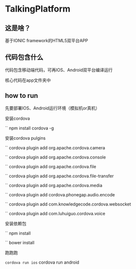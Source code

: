 # TalkingPlatform
## 这是啥？
基于IONIC framework的HTML5双平台APP
## 代码包含什么
代码包含移动端代码，可再IOS、Android双平台编译运行

核心代码在app文件夹中
## how to run
先要部署IOS、Android运行环境（模拟机or真机）

安装cordova

`` npm install cordova -g

安装cordova pulgins

`` cordova plugin add org.apache.cordova.camera

`` cordova plugin add org.apache.cordova.console

`` cordova plugin add org.apache.cordova.file

`` cordova plugin add org.apache.cordova.file-transfer

`` cordova plugin add org.apache.cordova.media

`` cordova plugin add cordova.phonegap.audio.encode

`` cordova plugin add com.knowledgecode.cordova.websocket

`` cordova plugin add com.luhuiguo.cordova.voice

安装依赖包

`` npm install 

`` bower install

跑跑跑 

`` cordova run ios
`` cordova run android
